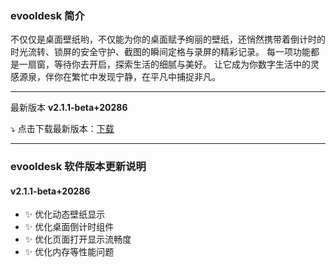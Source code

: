 ### evooldesk 简介

不仅仅是桌面壁纸哟，不仅能为你的桌面赋予绚丽的壁纸，还悄然携带着倒计时的时光流转、锁屏的安全守护、截图的瞬间定格与录屏的精彩记录。
每一项功能都是一扇窗，等待你去开启，探索生活的细腻与美好。
让它成为你数字生活中的灵感源泉，伴你在繁忙中发现宁静，在平凡中捕捉非凡。

---

最新版本 **v2.1.1-beta+20286**

⤵️ 点击下载最新版本：[下载](http://source.aiweimeng.top/app/evooldesk-2.1.1-beta-setup.exe)

---

### evooldesk 软件版本更新说明

#### v2.1.1-beta+20286

- ✨️ 优化动态壁纸显示
- ✨️ 优化桌面倒计时组件
- ✨️ 优化页面打开显示流畅度
- ✨️ 优化内存等性能问题
